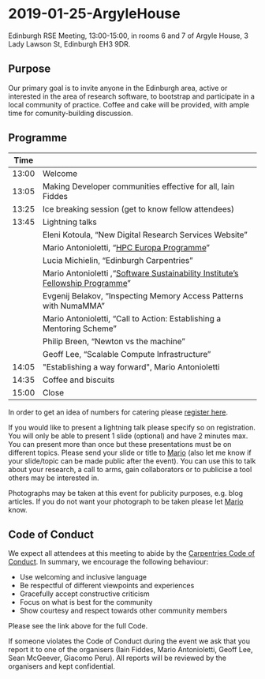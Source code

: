 # 2019-01-25-ArgyleHouse
Edinburgh RSE Meeting, 13:00-15:00, in rooms 6 and 7 of Argyle House, 3 Lady Lawson St, Edinburgh EH3 9DR.

## Purpose
Our primary goal is to invite anyone in the Edinburgh area, active or interested in the area of research software, to bootstrap and participate in a local community of practice. Coffee and cake will be provided, with ample time for comunity-building discussion.

## Programme

|Time |       | 
|------|------ |
|13:00 | Welcome|
|13:05 | Making Developer communities effective for all, Iain Fiddes |
|13:25 | Ice breaking session (get to know fellow attendees) |
|13:45 | Lightning talks |
|      | Eleni Kotoula, “New Digital Research Services Website” |
|      | Mario Antonioletti, “[HPC Europa Programme](Talks/HPC-Europa.pdf)” |
|      | Lucia Michielin, “Edinburgh Carpentries” |
|      | Mario Antonioletti ,“[Software Sustainability Institute’s Fellowship Programme](Talks/SSI-Fellows.pdf)” |
|      | Evgenij Belakov, “Inspecting Memory Access Patterns with NumaMMA” |
|      | Mario Antonioletti, “Call to Action: Establishing a Mentoring Scheme” |
|      | Philip Breen, “Newton vs the machine” |
|      | Geoff Lee, “Scalable Compute Infrastructure” |
|14:05 | "Establishing a way forward", Mario Antonioletti |
|14:35 | Coffee and biscuits |
|15:00 | Close |

In order to get an idea of numbers for catering please [register here](https://www.eventbrite.com/e/edinburgh-rse-community-meeting-argyle-house-tickets-54975464093).

If you would like to present a lightning talk please specify so on registration. You will only be able to present 1 slide (optional) and have 2 minutes max. You can present more than once but these presentations must be on different topics. Please send your slide or title to [Mario](mailto:mario@epcc.ed.ac.uk) (also let me know if your slide/topic can be made public after the event). You can use this to talk about your research, a call to arms, gain collaborators or to publicise a tool others may be interested in.

Photographs may be taken at this event for publicity purposes, e.g. blog articles. If you do not want your photograph to be taken please let [Mario](mailto:mario@epcc.ed.ac.uk) know.

## Code of Conduct
We expect all attendees at this meeting to abide by the [Carpentries Code of Conduct](https://docs.carpentries.org/topic_folders/policies/code-of-conduct.html). In summary, we encourage the following behaviour:

* Use welcoming and inclusive language
* Be respectful of different viewpoints and experiences
* Gracefully accept constructive criticism
* Focus on what is best for the community
* Show courtesy and respect towards other community members

Please see the link above for the full Code.

If someone violates the Code of Conduct during the event we ask that you report it to one of the organisers (Iain Fiddes, Mario Antonioletti, Geoff Lee, Sean McGeever, Giacomo Peru). All reports will be reviewed by the organisers and kept confidential.  
